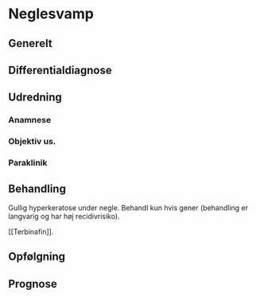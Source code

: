 # Neglesvamp
## Generelt


## Differentialdiagnose


## Udredning
### Anamnese

### Objektiv us.

### Paraklinik

## Behandling
Gullig hyperkeratose under negle. Behandl kun hvis gener (behandling er langvarig og har høj recidivrisiko).

[[Terbinafin]].


## Opfølgning


## Prognose


<!-- #anki/tag/med/gp #anki/deck/Medicine #anki/tag/med/Derma -->

<!-- {BearID:62143FF3-07BF-47CE-B578-19DE3698B7F9-62499-00008377B2CEE03E} -->

